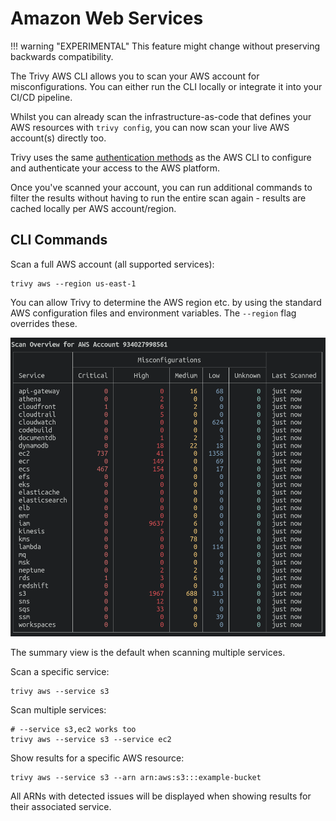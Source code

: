 # Amazon Web Services

!!! warning "EXPERIMENTAL"
    This feature might change without preserving backwards compatibility.

The Trivy AWS CLI allows you to scan your AWS account for misconfigurations. You can either run the CLI locally or integrate it into your CI/CD pipeline. 

Whilst you can already scan the infrastructure-as-code that defines your AWS resources with `trivy config`, you can now scan your live AWS account(s) directly too.

Trivy uses the same [authentication methods](https://docs.aws.amazon.com/cli/latest/userguide/cli-chap-configure.html) as the AWS CLI to configure and authenticate your access to the AWS platform.

Once you've scanned your account, you can run additional commands to filter the results without having to run the entire scan again - results are cached locally per AWS account/region.

## CLI Commands

Scan a full AWS account (all supported services):

```shell
trivy aws --region us-east-1
```

You can allow Trivy to determine the AWS region etc. by using the standard AWS configuration files and environment variables. The `--region` flag overrides these.

![AWS Summary Report](../../../imgs/trivy-aws.png)

The summary view is the default when scanning multiple services.

Scan a specific service:

```shell
trivy aws --service s3
```

Scan multiple services:

```shell
# --service s3,ec2 works too
trivy aws --service s3 --service ec2
```

Show results for a specific AWS resource:

```shell
trivy aws --service s3 --arn arn:aws:s3:::example-bucket
```

All ARNs with detected issues will be displayed when showing results for their associated service.
